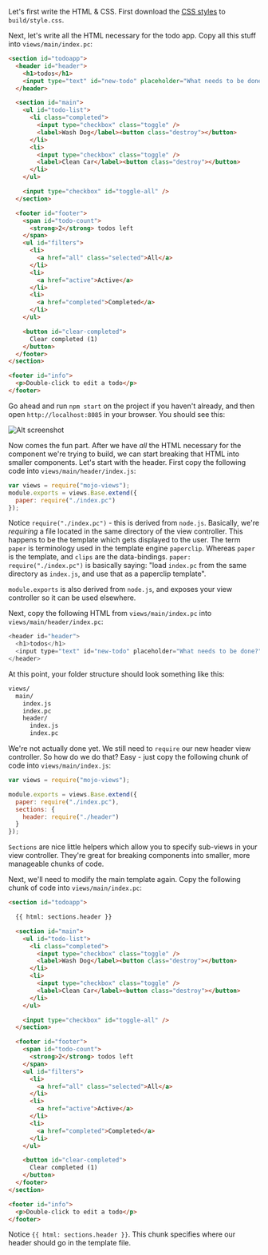 Let's first write the HTML & CSS. First download the [CSS styles](https://raw.githubusercontent.com/classdojo/mojo-todomvc-example/master/build/style.css) to `build/style.css`.


Next, let's write all the HTML necessary for the todo app. Copy all this stuff into `views/main/index.pc`:

```html
<section id="todoapp">
  <header id="header">
    <h1>todos</h1>
    <input type="text" id="new-todo" placeholder="What needs to be done?" />
  </header>

  <section id="main">
    <ul id="todo-list">
      <li class="completed">
        <input type="checkbox" class="toggle" />
        <label>Wash Dog</label><button class="destroy"></button>
      </li>
      <li>
        <input type="checkbox" class="toggle" />
        <label>Clean Car</label><button class="destroy"></button>
      </li>
    </ul>

    <input type="checkbox" id="toggle-all" />
  </section>

  <footer id="footer">
    <span id="todo-count">
      <strong>2</strong> todos left
    </span>
    <ul id="filters">
      <li>
        <a href="all" class="selected">All</a>
      </li>
      <li>
        <a href="active">Active</a>
      </li>
      <li>
        <a href="completed">Completed</a>
      </li>
    </ul>

    <button id="clear-completed">
      Clear completed (1)
    </button>
  </footer>
</section>

<footer id="info">
  <p>Double-click to edit a todo</p>
</footer>
```

Go ahead and run `npm start` on the project if you haven't already, and then open `http://localhost:8085` in your browser. You should see this:

![Alt screenshot](https://cloud.githubusercontent.com/assets/757408/3209463/7960affa-ee70-11e3-9119-c4581cf6e5f9.png)

Now comes the fun part. After we have *all* the HTML necessary for the component we're trying to build, we can start breaking that HTML into smaller components. Let's start
with the header. First copy the following code into `views/main/header/index.js`:

```javascript
var views = require("mojo-views");
module.exports = views.Base.extend({
  paper: require("./index.pc")
});
```

Notice `require("./index.pc")` - this is derived from `node.js`. Basically, we're *requiring* a file located in the same directory of the view controller. This happens to be
the template which gets displayed to the user. The term `paper` is terminology used in the template engine `paperclip`. Whereas `paper` is the template, and `clips` are the
data-bindings. `paper: require("./index.pc")` is basically saying: "load `index.pc` from the same directory as `index.js`, and use that as a paperclip template".

`module.exports` is also derived from `node.js`, and exposes your view controller so it can be used elsewhere.

Next, copy the following HTML from `views/main/index.pc` into `views/main/header/index.pc`:

```javascript
<header id="header">
  <h1>todos</h1>
  <input type="text" id="new-todo" placeholder="What needs to be done?" />
</header>
```

At this point, your folder structure should look something like this:

```bash
views/
  main/
    index.js
    index.pc
    header/
      index.js
      index.pc
```


We're not actually done yet. We still need to `require` our new header view controller. So how do we do that? Easy - just copy the following chunk of code into `views/main/index.js`:

```javascript
var views = require("mojo-views");

module.exports = views.Base.extend({
  paper: require("./index.pc"),
  sections: {
    header: require("./header")
  }
});
```

`Sections` are nice little helpers which allow you to specify sub-views in your view controller. They're great for breaking components into smaller, more manageable chunks of code.

Next, we'll need to modify the main template again. Copy the following chunk of code into `views/main/index.pc`:

```html
<section id="todoapp">

  {{ html: sections.header }}

  <section id="main">
    <ul id="todo-list">
      <li class="completed">
        <input type="checkbox" class="toggle" />
        <label>Wash Dog</label><button class="destroy"></button>
      </li>
      <li>
        <input type="checkbox" class="toggle" />
        <label>Clean Car</label><button class="destroy"></button>
      </li>
    </ul>

    <input type="checkbox" id="toggle-all" />
  </section>

  <footer id="footer">
    <span id="todo-count">
      <strong>2</strong> todos left
    </span>
    <ul id="filters">
      <li>
        <a href="all" class="selected">All</a>
      </li>
      <li>
        <a href="active">Active</a>
      </li>
      <li>
        <a href="completed">Completed</a>
      </li>
    </ul>

    <button id="clear-completed">
      Clear completed (1)
    </button>
  </footer>
</section>

<footer id="info">
  <p>Double-click to edit a todo</p>
</footer>
```


Notice `{{ html: sections.header }}`. This chunk specifies where our header should go in the template file. 
